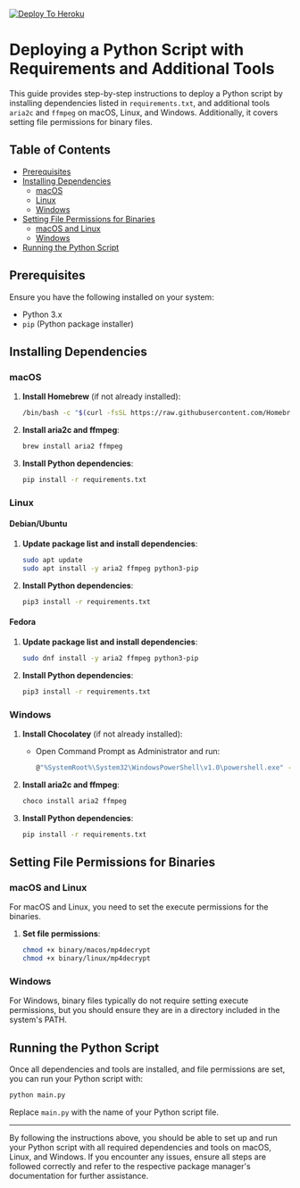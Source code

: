 [![Deploy To Heroku](https://www.herokucdn.com/deploy/button.svg)](https://heroku.com/deploy/?template=https://github.com/Rahulm9508/My-DRM-Uploader-)


# Deploying a Python Script with Requirements and Additional Tools

This guide provides step-by-step instructions to deploy a Python script by installing dependencies listed in `requirements.txt`, and additional tools `aria2c` and `ffmpeg` on macOS, Linux, and Windows. Additionally, it covers setting file permissions for binary files.

## Table of Contents

- [Prerequisites](#prerequisites)
- [Installing Dependencies](#installing-dependencies)
  - [macOS](#macos)
  - [Linux](#linux)
  - [Windows](#windows)
- [Setting File Permissions for Binaries](#setting-file-permissions-for-binaries)
  - [macOS and Linux](#macos-and-linux)
  - [Windows](#windows)
- [Running the Python Script](#running-the-python-script)

## Prerequisites

Ensure you have the following installed on your system:
- Python 3.x
- `pip` (Python package installer)

## Installing Dependencies

### macOS

1. **Install Homebrew** (if not already installed):
   ```sh
   /bin/bash -c "$(curl -fsSL https://raw.githubusercontent.com/Homebrew/install/HEAD/install.sh)"
   ```

2. **Install aria2c and ffmpeg**:
   ```sh
   brew install aria2 ffmpeg
   ```

3. **Install Python dependencies**:
   ```sh
   pip install -r requirements.txt
   ```

### Linux

#### Debian/Ubuntu

1. **Update package list and install dependencies**:
   ```sh
   sudo apt update
   sudo apt install -y aria2 ffmpeg python3-pip
   ```

2. **Install Python dependencies**:
   ```sh
   pip3 install -r requirements.txt
   ```

#### Fedora

1. **Update package list and install dependencies**:
   ```sh
   sudo dnf install -y aria2 ffmpeg python3-pip
   ```

2. **Install Python dependencies**:
   ```sh
   pip3 install -r requirements.txt
   ```

### Windows

1. **Install Chocolatey** (if not already installed):
   - Open Command Prompt as Administrator and run:
     ```sh
     @"%SystemRoot%\System32\WindowsPowerShell\v1.0\powershell.exe" -NoProfile -InputFormat None -ExecutionPolicy Bypass -Command "Set-ExecutionPolicy Bypass -Scope Process -Force; [System.Net.ServicePointManager]::SecurityProtocol = [System.Net.ServicePointManager]::SecurityProtocol -bor 3072; iex ((New-Object System.Net.WebClient).DownloadString('https://community.chocolatey.org/install.ps1'))" && SET "PATH=%PATH%;%ALLUSERSPROFILE%\chocolatey\bin"
     ```

2. **Install aria2c and ffmpeg**:
   ```sh
   choco install aria2 ffmpeg
   ```

3. **Install Python dependencies**:
   ```sh
   pip install -r requirements.txt
   ```

## Setting File Permissions for Binaries

### macOS and Linux

For macOS and Linux, you need to set the execute permissions for the binaries.

1. **Set file permissions**:
   ```sh
   chmod +x binary/macos/mp4decrypt
   chmod +x binary/linux/mp4decrypt
   ```

### Windows

For Windows, binary files typically do not require setting execute permissions, but you should ensure they are in a directory included in the system's PATH.

## Running the Python Script

Once all dependencies and tools are installed, and file permissions are set, you can run your Python script with:
```sh
python main.py
```

Replace `main.py` with the name of your Python script file.

---

By following the instructions above, you should be able to set up and run your Python script with all required dependencies and tools on macOS, Linux, and Windows. If you encounter any issues, ensure all steps are followed correctly and refer to the respective package manager's documentation for further assistance.
